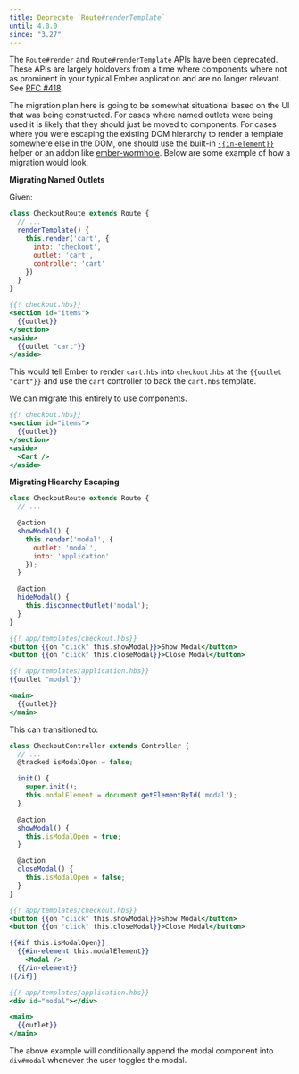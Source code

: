 ```yaml
---
title: Deprecate `Route#renderTemplate`
until: 4.0.0
since: "3.27"
---
```



The `Route#render` and `Route#renderTemplate` APIs have been deprecated. These APIs are largely holdovers from a time where components where not as prominent in your typical Ember application and are no longer relevant. See [RFC #418](https://emberjs.github.io/rfcs/0418-deprecate-route-render-methods.html).

The migration plan here is going to be somewhat situational based on the UI that was being constructed. For cases where named outlets were being used it is likely that they should just be moved to components. For cases where you were escaping the existing DOM hierarchy to render a template somewhere else in the DOM, one should use the built-in [`{{in-element}}`](https://api.emberjs.com/ember/release/classes/Ember.Templates.helpers/methods/in-element?anchor=in-element) helper or an addon like [ember-wormhole](https://github.com/yapplabs/ember-wormhole). Below are some example of how a migration would look.

__Migrating Named Outlets__

Given:

```js {data-filename=app/routes/checkout.js}
class CheckoutRoute extends Route {
  // ...
  renderTemplate() {
    this.render('cart', {
      into: 'checkout',
      outlet: 'cart',
      controller: 'cart'
    })
  }
}
```

```handlebars
{{! checkout.hbs}}
<section id="items">
  {{outlet}}
</section>
<aside>
  {{outlet "cart"}}
</aside>
```

This would tell Ember to render `cart.hbs` into `checkout.hbs` at the `{{outlet "cart"}}` and use the `cart` controller to back the `cart.hbs` template.

We can migrate this entirely to use components.

```handlebars
{{! checkout.hbs}}
<section id="items">
  {{outlet}}
</section>
<aside>
  <Cart />
</aside>
```

__Migrating Hiearchy Escaping__

```js {data-filename=app/routes/checkout.js}
class CheckoutRoute extends Route {
  // ...

  @action
  showModal() {
    this.render('modal', {
      outlet: 'modal',
      into: 'application'
    });
  }

  @action
  hideModal() {
    this.disconnectOutlet('modal');
  }
}
```

```handlebars
{{! app/templates/checkout.hbs}}
<button {{on "click" this.showModal}}>Show Modal</button>
<button {{on "click" this.closeModal}}>Close Modal</button>
```

```handlebars
{{! app/templates/application.hbs}}
{{outlet "modal"}}

<main>
  {{outlet}}
</main>
```

This can transitioned to:

```js {data-filename=app/controller/checkout.js}
class CheckoutController extends Controller {
  // ...
  @tracked isModalOpen = false;

  init() {
    super.init();
    this.modalElement = document.getElementById('modal');
  }

  @action
  showModal() {
    this.isModalOpen = true;
  }

  @action
  closeModal() {
    this.isModalOpen = false;
  }
}
```

```handlebars
{{! app/templates/checkout.hbs}}
<button {{on "click" this.showModal}}>Show Modal</button>
<button {{on "click" this.closeModal}}>Close Modal</button>

{{#if this.isModalOpen}}
  {{#in-element this.modalElement}}
    <Modal />
  {{/in-element}}
{{/if}}
```

```handlebars
{{! app/templates/application.hbs}}
<div id="modal"></div>

<main>
  {{outlet}}
</main>
```

The above example will conditionally append the modal component into `div#modal` whenever the user toggles the modal.
